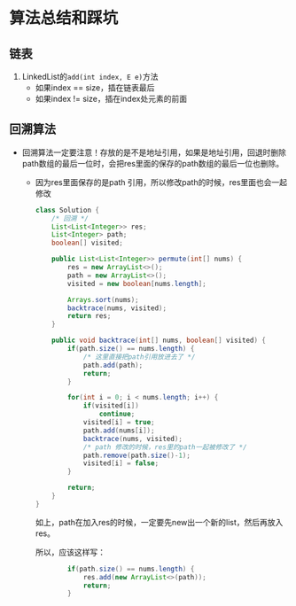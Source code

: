 # 算法总结和踩坑

## 链表

1. LinkedList的`add(int index, E e)`方法
   - 如果index == size，插在链表最后
   - 如果index != size，插在index处元素的前面



## 回溯算法

- 回溯算法一定要注意！存放的是不是地址引用，如果是地址引用，回退时删除path数组的最后一位时，会把res里面的保存的path数组的最后一位也删除。

  - 因为res里面保存的是path 引用，所以修改path的时候，res里面也会一起修改

    ```java
    class Solution {
        /* 回溯 */ 
        List<List<Integer>> res;
        List<Integer> path;
        boolean[] visited;
    
        public List<List<Integer>> permute(int[] nums) {
            res = new ArrayList<>();
            path = new ArrayList<>();
            visited = new boolean[nums.length];
    
            Arrays.sort(nums);
            backtrace(nums, visited);
            return res;
        }
    
        public void backtrace(int[] nums, boolean[] visited) {
            if(path.size() == nums.length) {
                /* 这里直接把path引用放进去了 */
                path.add(path);
                return;
            }
    
            for(int i = 0; i < nums.length; i++) {
                if(visited[i])
                    continue;
                visited[i] = true;
                path.add(nums[i]);
                backtrace(nums, visited);
                /* path 修改的时候，res里的path一起被修改了 */
                path.remove(path.size()-1);
                visited[i] = false;
            }
    
            return;
        }
    }
    ```

    如上，path在加入res的时候，一定要先new出一个新的list，然后再放入res。

    所以，应该这样写：

    ```java
            if(path.size() == nums.length) {
                res.add(new ArrayList<>(path));
                return;
            }
    ```

    

